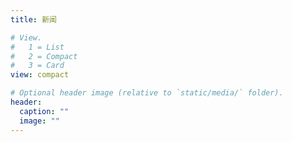 ```yaml
---
title: 新闻

# View.
#   1 = List
#   2 = Compact
#   3 = Card
view: compact

# Optional header image (relative to `static/media/` folder).
header:
  caption: ""
  image: ""
---
```

